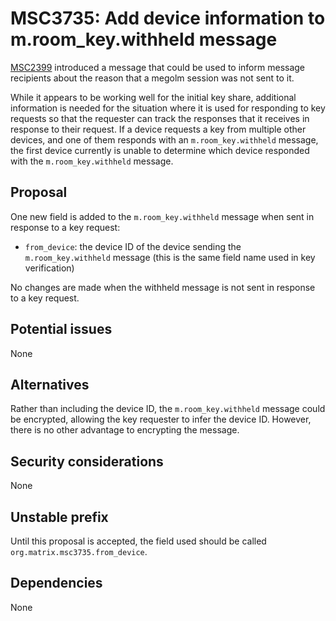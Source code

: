 # MSC3735: Add device information to m.room_key.withheld message

[MSC2399](https://github.com/matrix-org/matrix-doc/pull/2399) introduced a
message that could be used to inform message recipients about the reason that a
megolm session was not sent to it.

While it appears to be working well for the initial key share, additional
information is needed for the situation where it is used for responding to key
requests so that the requester can track the responses that it receives in
response to their request.  If a device requests a key from multiple other
devices, and one of them responds with an `m.room_key.withheld` message, the
first device currently is unable to determine which device responded with the
`m.room_key.withheld` message.

## Proposal

One new field is added to the `m.room_key.withheld` message when sent in
response to a key request:

- `from_device`: the device ID of the device sending the `m.room_key.withheld`
  message (this is the same field name used in key verification)

No changes are made when the withheld message is not sent in response to a key
request.

## Potential issues

None

## Alternatives

Rather than including the device ID, the `m.room_key.withheld` message could be
encrypted, allowing the key requester to infer the device ID.  However, there
is no other advantage to encrypting the message.

## Security considerations

None

## Unstable prefix

Until this proposal is accepted, the field used should be called
`org.matrix.msc3735.from_device`.

## Dependencies

None
